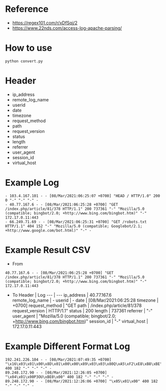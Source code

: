 # Reference

- https://regex101.com/r/xDfSqj/2
- https://www.22nds.com/access-log-apache-parsing/

# How to use

```
python convert.py
```

# Header

- ip_address
- remote_log_name
- userid
- date
- timezone
- request_method
- path
- request_version
- status
- length
- referrer
- user_agent
- session_id
- virtual_host

# Example Log

```
- 103.4.167.101 - - [08/Mar/2021:06:25:07 +0700] "HEAD / HTTP/1.0" 200 0 "-" "-" "-" -
- 40.77.167.6 - - [08/Mar/2021:06:25:28 +0700] "GET /index.php/article/81/378 HTTP/1.1" 200 737361 "-" "Mozilla/5.0 (compatible; bingbot/2.0; +http://www.bing.com/bingbot.htm)" "-" 172.17.0.11:443
- 66.249.71.69 - - [08/Mar/2021:06:25:31 +0700] "GET /robots.txt HTTP/1.1" 404 152 "-" "Mozilla/5.0 (compatible; Googlebot/2.1; +http://www.google.com/bot.html)" "-" -
```

# Example Result CSV

- From

```
40.77.167.6 - - [08/Mar/2021:06:25:28 +0700] "GET /index.php/article/81/378 HTTP/1.1" 200 737361 "-" "Mozilla/5.0 (compatible; bingbot/2.0; +http://www.bing.com/bingbot.htm)" "-" 172.17.0.11:443
```

- To
  Header | Log
  --- | ---
  ip_address | 40.77.167.6  
  remote_log_name | -
  userid | -
  date | [08/Mar/2021:06:25:28
  timezone | +0700]
  request_method | "GET
  path | /index.php/article/81/378
  request_version | HTTP/1.1"
  status | 200
  length | 737361
  referrer | "-"
  user_agent | "Mozilla/5.0 (compatible; bingbot/2.0; +http://www.bing.com/bingbot.htm)"
  session_id | "-"
  virtual_host | 172.17.0.11:443

# Example Different Format Log

```
192.241.226.104 - - [08/Mar/2021:07:49:35 +0700] "\x16\x03\x01\x00\x8D\x01\x00\x00\x89\x03\x03\x80Q\xA5\xF2\xE8\xB8\xBE" 400 182 "-" "-" "-" -
89.248.172.90 - - [08/Mar/2021:12:26:05 +0700] "\x04\x01\x00P3OU\xBE0\x00" 400 182 "-" "-" "-" -
89.248.172.90 - - [08/Mar/2021:12:26:06 +0700] "\x05\x01\x00" 400 182 "-" "-" "-" -
```
